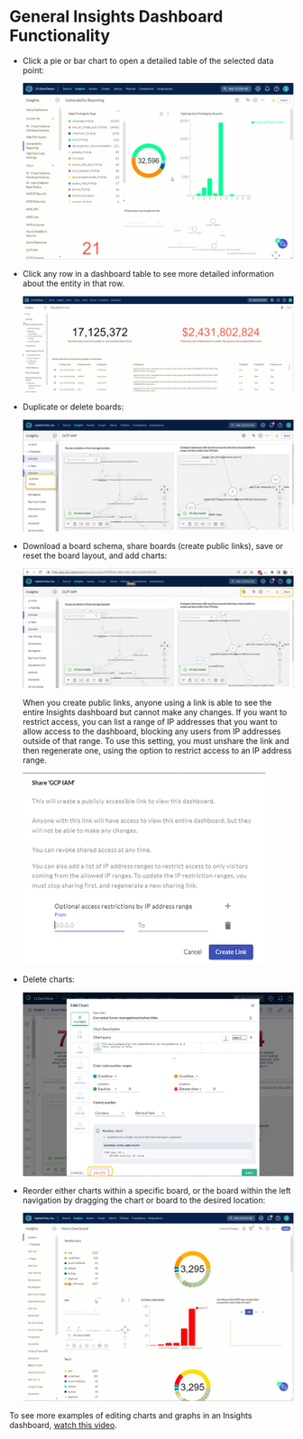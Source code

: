 # General Insights Dashboard Functionality 

- Click a pie or bar chart to open a detailed table of the selected data point:
  
  
  ![](../assets/drilldown-insights.gif)
  
   
  
- Click any row in a dashboard table to see more detailed information about the entity in that row. 
  

  ![](../assets/insights-drill-down-table-row.gif) 

  

- Duplicate or delete boards:
  ​

  ![clone-delete-rename](../assets/clone-delete-rename.png)

  

- Download a board schema, share boards (create public links), save or reset the board layout, and add charts:
  ​

  ![share-download-add-layout](../assets/share-download-add-layout.png) 
  
  

  When you create public links, anyone using a link is able to see the entire Insights dashboard but cannot make any changes. If you want to restrict access, you can list a range of IP addresses that you want to allow access to the dashboard, blocking any users from IP addresses outside of that range. To use this setting, you must unshare the link and then regenerate one, using the option to restrict access to an IP address range.
  

  ![](../assets/insights-ip-address.png)   

  

- Delete charts:
  ​

  ![delete-widget](../assets/insights-delete-widget.png) 

  

- Reorder either charts within a specific board, or the board within the left navigation by dragging the chart or board to the desired location:
  ​

  ![reorder](../assets/reorder.gif) 



To see more examples of editing charts and graphs in an Insights dashboard, [watch this video](https://try.jupiterone.com/blog/how-to-use-charts-and-graphs-widgets).